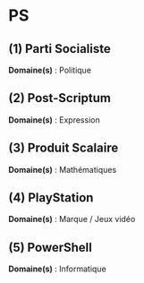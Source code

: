 # PS

## (1) Parti Socialiste

**Domaine(s)** : Politique

## (2) Post-Scriptum

**Domaine(s)** : Expression

## (3) Produit Scalaire

**Domaine(s)** : Mathématiques

## (4) PlayStation

**Domaine(s)** : Marque / Jeux vidéo

## (5) PowerShell

**Domaine(s)** : Informatique
